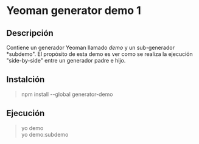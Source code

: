 # Yeoman generator demo 1

## Descripción 

Contiene un generador Yeoman llamado *demo* y un sub-generador *subdemo". 
El propósito de esta demo es ver como se realiza la ejecución "side-by-side" entre un generador padre e hijo.

## Instalción

> npm install --global generator-demo

## Ejecución

> yo demo </br>
yo demo:subdemo
